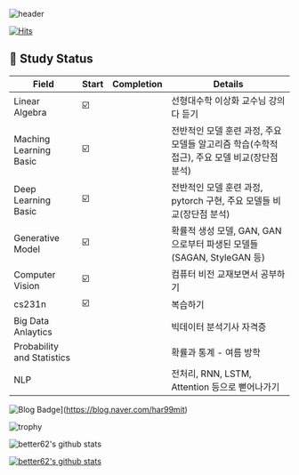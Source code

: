 ![header](https://capsule-render.vercel.app/api?type=waving&color=gradient&height=300&customColorList=1&section=header&text=Welcome%20&fontSize=50&animation=twinkling&desc=better%20github&descSize=30)


[![Hits](https://hits.seeyoufarm.com/api/count/incr/badge.svg?url=https%3A%2F%2Fgithub.com%2Fbetter62%2Fbetter62%2Fhit-counter&count_bg=%23416D1F&title_bg=%23D48DBB&icon=&icon_color=%23EA7EC1&title=hits&edge_flat=false)](https://hits.seeyoufarm.com)

## :herb: Study Status

| Field | Start | Completion | Details |
| ------ | -- | -- |----------- |
| Linear Algebra | ☑️ |  | 선형대수학 이상화 교수님 강의 다 듣기 |
| Maching Learning Basic | ☑️ |  | 전반적인 모델 훈련 과정, 주요 모델들 알고리즘 학습(수학적 접근), 주요 모델 비교(장단점 분석) |
| Deep Learning Basic | ☑️ |  | 전반적인 모델 훈련 과정, pytorch 구현, 주요 모델들 비교(장단점 분석)|
| Generative Model | ☑️ |  | 확률적 생성 모델, GAN, GAN으로부터 파생된 모델들(SAGAN, StyleGAN 등) |
| Computer Vision | ☑️ |  | 컴퓨터 비전 교재보면서 공부하기 |
| cs231n | ☑️ |  | 복습하기 |
| Big Data Anlaytics |  |  | 빅데이터 분석기사 자격증 |
| Probability and Statistics |  |  | 확률과 통계 - 여름 방학 |
| NLP |  |  | 전처리, RNN, LSTM, Attention 등으로 뻗어나가기  |

![Blog Badge](http://img.shields.io/badge/-Blog-brightgreen?style=flat-square&logo=FF5722&link=https://blog.naver.com/har99mit)](https://blog.naver.com/har99mit)




![trophy](https://github-profile-trophy.vercel.app/?username=better62)

![better62's github stats](https://github-readme-stats.vercel.app/api?username=better62&show_icons=true)

[![better62's github stats](https://github-readme-stats.vercel.app/api/top-langs/?username=better62&show_icons=true&hide_border=true&title_color=004386&icon_color=004386&layout=compact)](https://github.com/better62)

